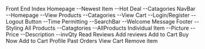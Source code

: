 Front End
    Index
    Homepage
        --Newest Item
        --Hot Deal
        --Catagories
    NavBar
        --Homepage
        --View Products
        --Catagories
        --View Cart
        --Login/Register
        --Logout Button
        --Time Permitting --SearchBar
        --Welcome Message
    Footer
        --Styling
    All Products
        --Catagtories
        --AllProducts
        Individual Item
            --Picture
            --Price
            --Description
            --invQty
            Read Reviews
            Add reviews
            Add to Cart
            Buy Now
        Add to Cart
    Profile
        Past Orders
        View Cart
            Remove item
    
